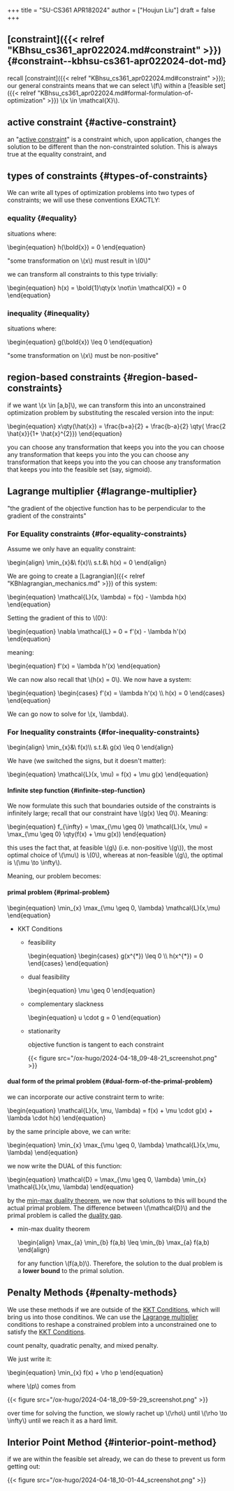 +++
title = "SU-CS361 APR182024"
author = ["Houjun Liu"]
draft = false
+++

## [constraint]({{< relref "KBhsu_cs361_apr022024.md#constraint" >}}) {#constraint--kbhsu-cs361-apr022024-dot-md}

recall [constraint]({{< relref "KBhsu_cs361_apr022024.md#constraint" >}}); our general constraints means that we can select \\(f\\) within a [feasible set]({{< relref "KBhsu_cs361_apr022024.md#formal-formulation-of-optimization" >}}) \\(x \in \mathcal{X}\\).


## active constraint {#active-constraint}

an "[active constraint](#active-constraint)" is a constraint which, upon application, changes the solution to be different than the non-constrainted solution. This is always true at the equality constraint, and


## types of constraints {#types-of-constraints}

We can write all types of optimization problems into two types of constraints; we will use these conventions EXACTLY:


### equality {#equality}

situations where:

\begin{equation}
h(\bold{x}) = 0
\end{equation}

"some transformation on \\(x\\) must result in \\(0\\)"

we can transform all constraints to this type trivially:

\begin{equation}
h(x) = \bold{1}\qty(x \not\in \mathcal{X}) = 0
\end{equation}


### inequality {#inequality}

situations where:

\begin{equation}
g(\bold{x}) \leq 0
\end{equation}

"some transformation on \\(x\\) must be non-positive"


## region-based constraints {#region-based-constraints}

if we want \\(x \in [a,b]\\), we can transform this into an unconstrained optimization problem by substituting the rescaled version into the input:

\begin{equation}
x\qty(\hat{x}) = \frac{b+a}{2} + \frac{b-a}{2} \qty( \frac{2 \hat{x}}{1+ \hat{x}^{2}})
\end{equation}

you can choose any transformation that keeps you into the you can choose any transformation that keeps you into the you can choose any transformation that keeps you into the you can choose any transformation that keeps you into the feasible set (say, sigmoid).


## Lagrange multiplier {#lagrange-multiplier}

"the gradient of the objective function has to be perpendicular to the gradient of the constraints"


### For Equality constraints {#for-equality-constraints}

Assume we only have an equality constraint:

\begin{align}
\min\_{x}&\ f(x)\\\\
s.t.&\ h(x) = 0
\end{align}

We are going to create a [Lagrangian]({{< relref "KBhlagrangian_mechanics.md" >}}) of this system:

\begin{equation}
\mathcal{L}(x, \lambda) = f(x) - \lambda h(x)
\end{equation}

Setting the gradient of this to \\(0\\):

\begin{equation}
\nabla \mathcal{L} = 0 = f'(x) - \lambda h'(x)
\end{equation}

meaning:

\begin{equation}
f'(x) = \lambda h'(x)
\end{equation}

We can now also recall that \\(h(x) = 0\\). We now have a system:

\begin{equation}
\begin{cases}
f'(x) = \lambda h'(x) \\\\
h(x) = 0
\end{cases}
\end{equation}

We can go now to solve for \\(x, \lambda\\).


### For Inequality constraints {#for-inequality-constraints}

\begin{align}
\min\_{x}&\ f(x)\\\\
s.t.&\ g(x) \leq 0
\end{align}

We have (we switched the signs, but it doesn't matter):

\begin{equation}
\mathcal{L}(x, \mu) = f(x) + \mu g(x)
\end{equation}


#### Infinite step function {#infinite-step-function}

We now formulate this such that boundaries outside of the constraints is infinitely large; recall that our constraint have \\(g(x) \leq 0\\). Meaning:

\begin{equation}
f\_{\infty} = \max\_{\mu \geq 0} \mathcal{L}(x, \mu) = \max\_{\mu \geq 0} \qty(f(x) + \mu g(x))
\end{equation}

this uses the fact that, at feasible \\(g\\) (i.e. non-positive \\(g\\)), the most optimal choice of \\(\mu\\) is \\(0\\), whereas at non-feasible \\(g\\), the optimal is \\(\mu \to \infty\\).

Meaning, our problem becomes:


#### primal problem {#primal-problem}

\begin{equation}
\min\_{x} \max\_{\mu \geq 0, \lambda} \mathcal{L}(x,\mu)
\end{equation}

<!--list-separator-->

-  KKT Conditions

    <!--list-separator-->

    -  feasibility

        \begin{equation}
        \begin{cases}
        g(x^{\*}) \leq  0 \\\\
        h(x^{\*}) = 0
        \end{cases}
        \end{equation}

    <!--list-separator-->

    -  dual feasibility

        \begin{equation}
        \mu \geq 0
        \end{equation}

    <!--list-separator-->

    -  complementary slackness

        \begin{equation}
        u \cdot g = 0
        \end{equation}

    <!--list-separator-->

    -  stationarity

        objective function is tangent to each constraint

        {{< figure src="/ox-hugo/2024-04-18_09-48-21_screenshot.png" >}}


#### dual form of the primal problem {#dual-form-of-the-primal-problem}

we can incorporate our active constraint term to write:

\begin{equation}
\mathcal{L}(x, \mu, \lambda) = f(x) + \mu \cdot g(x) + \lambda \cdot h(x)
\end{equation}

by the same principle above, we can write:

\begin{equation}
\min\_{x} \max\_{\mu \geq 0, \lambda} \mathcal{L}(x,\mu, \lambda)
\end{equation}

we now write the DUAL of this function:

\begin{equation}
\mathcal{D} = \max\_{\mu \geq 0, \lambda} \min\_{x} \mathcal{L}(x,\mu, \lambda)
\end{equation}

by the [min-max duality theorem](#min-max-duality-theorem), we now that solutions to this will bound the actual primal problem. The difference between \\(\mathcal{D}\\) and the primal problem is called the [duality gap](#dual-form-of-the-primal-problem).

<!--list-separator-->

-  min-max duality theorem

    \begin{align}
    \max\_{a} \min\_{b} f(a,b) \leq \min\_{b} \max\_{a} f(a,b)
    \end{align}

    for any function \\(f(a,b)\\). Therefore, the solution to the dual problem is a **lower bound** to the primal solution.


## Penalty Methods {#penalty-methods}

We use these methods if we are outside of the [KKT Conditions](#kkt-conditions), which will bring us into those conditinos. We can use the [Lagrange multiplier](#lagrange-multiplier) conditions to reshape a constrained problem into a unconstrained one to satisfy the [KKT Conditions](#kkt-conditions).

count penalty, quadratic penalty, and mixed penalty.

We just write it:

\begin{equation}
\min\_{x} f(x) + \rho p
\end{equation}

where \\(p\\) comes from

{{< figure src="/ox-hugo/2024-04-18_09-59-29_screenshot.png" >}}

over time for solving the function, we slowly rachet up \\(\rho\\) until \\(\rho \to \infty\\) until we reach it as a hard limit.


## Interior Point Method {#interior-point-method}

if we are within the feasible set already, we can do these to prevent us form getting out:

{{< figure src="/ox-hugo/2024-04-18_10-01-44_screenshot.png" >}}
